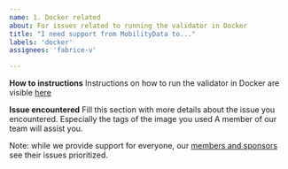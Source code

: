 ```yaml
---
name: 1. Docker related
about: For issues related to running the validator in Docker
title: "I need support from MobilityData to..."
labels: 'docker'
assignees: 'fabrice-v'

---
```


**How to instructions**
Instructions on how to run the validator in Docker are visible [here](https://github.com/MobilityData/gtfs-validator/blob/master/README.md#via-docker-image)

**Issue encountered**
Fill this section with more details about the issue you encountered. Especially the tags of the image you used 
A member of our team will assist you.

Note: while we provide support for everyone, our [members and sponsors](https://mobilitydata.org/members/) see their issues prioritized.
